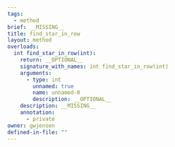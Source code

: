 ```yaml
---
tags:
  - method
brief: __MISSING__
title: find_star_in_row
layout: method
overloads:
  int find_star_in_row(int):
    return: __OPTIONAL__
    signature_with_names: int find_star_in_row(int)
    arguments:
      - type: int
        unnamed: true
        name: unnamed-0
        description: __OPTIONAL__
    description: __MISSING__
    annotation:
      - private
owner: gwjensen
defined-in-file: ""
---
```

